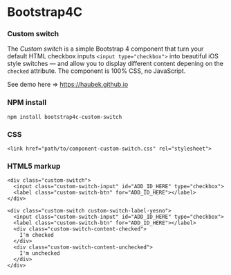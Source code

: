 # Bootstrap4C

### Custom switch

The *Custom switch* is a simple Bootstrap 4 component that turn your default HTML checkbox inputs `<input type="checkbox">` into beautiful iOS style switches — and allow you to display different content depening on the `checked` attribute. The component is 100% CSS, no JavaScript.

See demo here => https://haubek.github.io

### NPM install

```
npm install bootstrap4c-custom-switch
```

### CSS

```
<link href="path/to/component-custom-switch.css" rel="stylesheet">
```

### HTML5 markup

```
<div class="custom-switch">
  <input class="custom-switch-input" id="ADD_ID_HERE" type="checkbox">
  <label class="custom-switch-btn" for="ADD_ID_HERE"></label>
</div>
```

```
<div class="custom-switch custom-switch-label-yesno">
  <input class="custom-switch-input" id="ADD_ID_HERE" type="checkbox">
  <label class="custom-switch-btn" for="ADD_ID_HERE"></label>
  <div class="custom-switch-content-checked">
    I'm checked
  </div>
  <div class="custom-switch-content-unchecked">
    I'm unchecked
  </div>
</div>
```

